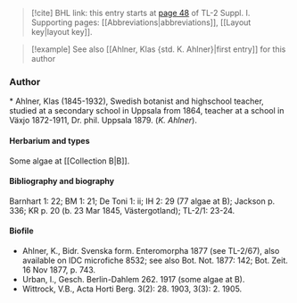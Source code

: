 > [!cite] BHL link: this entry starts at [page 48](https://www.biodiversitylibrary.org/item/103858#page/60/mode/1up) of TL-2 Suppl. I.
> Supporting pages: [[Abbreviations|abbreviations]], [[Layout key|layout key]].

> [!example] See also [[Ahlner, Klas {std. K. Ahlner}|first entry]] for this author

### Author

\* Ahlner, Klas (1845-1932), Swedish botanist and highschool teacher, studied at a secondary school in Uppsala from 1864, teacher at a school in Växjo 1872-1911, Dr. phil. Uppsala 1879. (*K. Ahlner*).

#### Herbarium and types

Some algae at [[Collection B|B]].

#### Bibliography and biography

Barnhart 1: 22; BM 1: 21; De Toni 1: ii; IH 2: 29 (77 algae at B); Jackson p. 336; KR p. 20 (b. 23 Mar 1845, Västergotland); TL-2/1: 23-24.

#### Biofile

- Ahlner, K., Bidr. Svenska form. Enteromorpha 1877 (see TL-2/67), also available on IDC microfiche 8532; see also Bot. Not. 1877: 142; Bot. Zeit. 16 Nov 1877, p. 743.
- Urban, I., Gesch. Berlin-Dahlem 262. 1917 (some algae at B).
- Wittrock, V.B., Acta Horti Berg. 3(2): 28. 1903, 3(3): 2. 1905.

